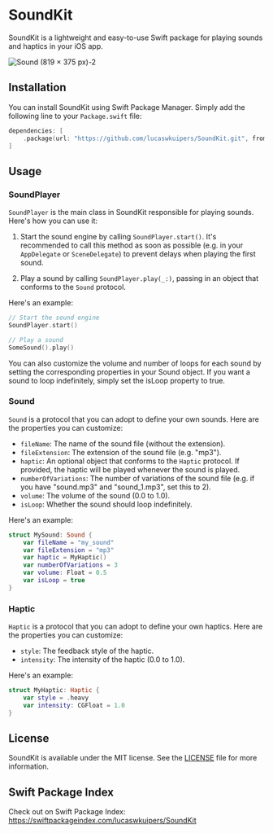 # SoundKit

SoundKit is a lightweight and easy-to-use Swift package for playing sounds and haptics in your iOS app.

![Sound (819 × 375 px)-2](https://user-images.githubusercontent.com/59176579/220217148-083fa043-650b-4c2a-bd1f-99e66ddfc636.png)

## Installation

You can install SoundKit using Swift Package Manager. Simply add the following line to your `Package.swift` file:

```swift
dependencies: [
    .package(url: "https://github.com/lucaswkuipers/SoundKit.git", from: "1.0.0")
]
```

## Usage

### SoundPlayer

`SoundPlayer` is the main class in SoundKit responsible for playing sounds. Here's how you can use it:

1. Start the sound engine by calling `SoundPlayer.start()`. It's recommended to call this method as soon as possible (e.g. in your `AppDelegate` or `SceneDelegate`) to prevent delays when playing the first sound.

2. Play a sound by calling `SoundPlayer.play(_:)`, passing in an object that conforms to the `Sound` protocol.

Here's an example:

```swift
// Start the sound engine
SoundPlayer.start()

// Play a sound
SomeSound().play()
```

You can also customize the volume and number of loops for each sound by setting the corresponding properties in your Sound object. If you want a sound to loop indefinitely, simply set the isLoop property to true.

### Sound

`Sound` is a protocol that you can adopt to define your own sounds. Here are the properties you can customize:

- `fileName`: The name of the sound file (without the extension).
- `fileExtension`: The extension of the sound file (e.g. "mp3").
- `haptic`: An optional object that conforms to the `Haptic` protocol. If provided, the haptic will be played whenever the sound is played.
- `numberOfVariations`: The number of variations of the sound file (e.g. if you have "sound.mp3" and "sound_1.mp3", set this to 2).
- `volume`: The volume of the sound (0.0 to 1.0).
- `isLoop`: Whether the sound should loop indefinitely.

Here's an example:

```swift
struct MySound: Sound {
    var fileName = "my_sound"
    var fileExtension = "mp3"
    var haptic = MyHaptic()
    var numberOfVariations = 3
    var volume: Float = 0.5
    var isLoop = true
}
```

### Haptic

`Haptic` is a protocol that you can adopt to define your own haptics. Here are the properties you can customize:

- `style`: The feedback style of the haptic.
- `intensity`: The intensity of the haptic (0.0 to 1.0).

Here's an example:

```swift
struct MyHaptic: Haptic {
    var style = .heavy
    var intensity: CGFloat = 1.0
}
```

## License

SoundKit is available under the MIT license. See the [LICENSE](LICENSE) file for more information.


## Swift Package Index

Check out on Swift Package Index: https://swiftpackageindex.com/lucaswkuipers/SoundKit
